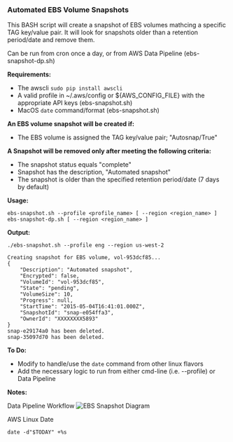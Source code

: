 ### Automated EBS Volume Snapshots

This BASH script will create a snapshot of EBS volumes mathcing
a specific TAG key/value pair. It will look for snapshots older than a retention
period/date and remove them.

Can be run from cron once a day, or from AWS Data Pipeline (ebs-snapshot-dp.sh)

**Requirements:**

* The awscli  `sudo pip install awscli`
* A valid profile in ~/.aws/config or ${AWS_CONFIG_FILE} with the appropriate API keys (ebs-snapshot.sh)
* MacOS `date` command/format (ebs-snapshot.sh)

**An EBS volume snapshot will be created if:**

* The EBS volume is assigned the TAG key/value pair; "Autosnap/True"

**A Snapshot will be removed only after meeting the following criteria:**

* The snapshot status equals "complete"
* Snapshot has the description, "Automated snapshot"
* The snapshot is older than the specified retention period/date (7 days by default)

**Usage:**

```
ebs-snapshot.sh --profile <profile_name> [ --region <region_name> ]
ebs-snapshot-dp.sh [ --region <region_name> ]
```

**Output:**

`./ebs-snapshot.sh --profile eng --region us-west-2`

```
Creating snapshot for EBS volume, vol-953dcf85...
{
    "Description": "Automated snapshot", 
    "Encrypted": false, 
    "VolumeId": "vol-953dcf85", 
    "State": "pending", 
    "VolumeSize": 10, 
    "Progress": null, 
    "StartTime": "2015-05-04T16:41:01.000Z", 
    "SnapshotId": "snap-e054ffa3", 
    "OwnerId": "XXXXXXXX5893"
}
snap-e29174a0 has been deleted.
snap-35097d70 has been deleted.
```

**To Do:**

* Modify to handle/use the `date` command from other linux flavors
* Add the necessary logic to run from either cmd-line (i.e. --profile) or Data Pipeline

**Notes:**

Data Pipeline Workflow
![EBS Snapshot Diagram](./ebs-autosnap-edp-flow.jpg)

AWS Linux Date

`date -d"$TODAY" +%s`
